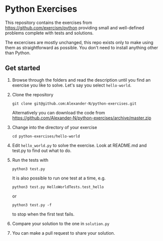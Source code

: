 # Python Exercises

This repository contains the exercises from https://github.com/exercism/python
providing small and well-defined problems complete with tests and solutions.

The excercises are mostly unchanged, this repo exists only to make using them
as straightforward as possible. You don't need to install anything other than Python.

## Get started

1. Browse through the folders and read the description until you find an
   exercise you like to solve. Let's say you select `hello-world`.
2. Clone the repository
    ```
    git clone git@github.com:Alexander-N/python-exercises.git
    ```
    Alternatively you can download the code from
    https://github.com/Alexander-N/python-exercises/archive/master.zip

3. Change into the directory of your exercise
   ```
   cd python-exercises/hello-world
   ```
4. Edit `hello_world.py` to solve the exercise. Look at README.md and test.py
   to find out what to do.
5. Run the tests with
   ```
   python3 test.py
   ```
   It is also possible to run one test at a time, e.g.
   ```
   python3 test.py HelloWorldTests.test_hello
   ```
   or
   ```
   python3 test.py -f
   ```
   to stop when the first test fails.
5. Compare your solution to the one in `solution.py`
6. You can make a pull request to share your solution.
